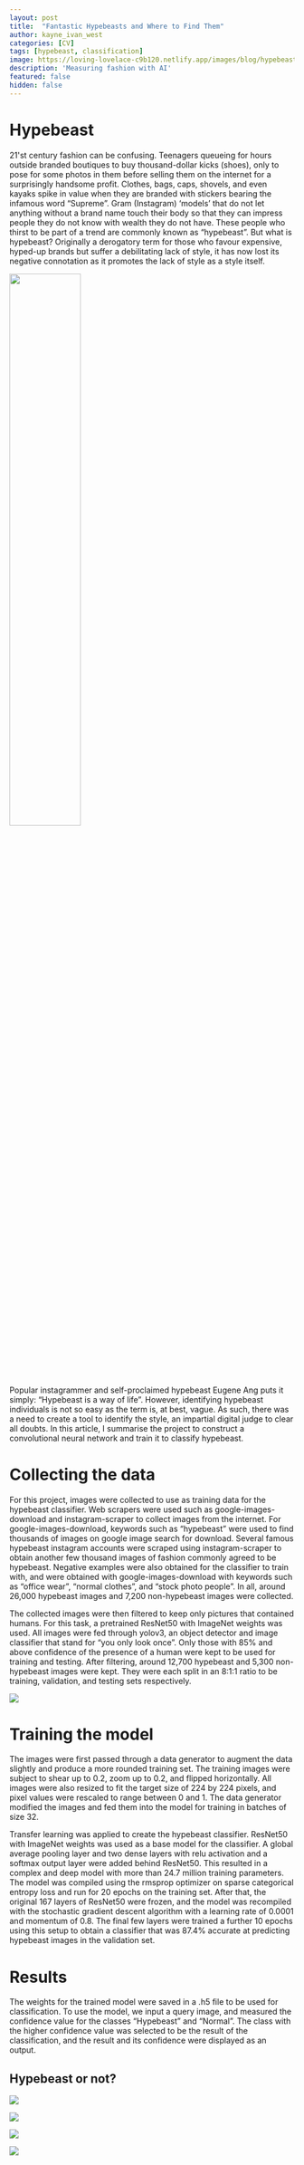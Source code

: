 ```yaml
---
layout: post
title:  "Fantastic Hypebeasts and Where to Find Them"
author: kayne_ivan_west
categories: [CV]
tags: [hypebeast, classification]
image: https://loving-lovelace-c9b120.netlify.app/images/blog/hypebeast_example5.jpeg
description: 'Measuring fashion with AI'
featured: false
hidden: false
---
```


# Hypebeast
21'st century fashion can be confusing. Teenagers queueing for hours outside branded boutiques to buy thousand-dollar kicks (shoes), only to pose for some photos in them before selling them on the internet for a surprisingly handsome profit. Clothes, bags, caps, shovels, and even kayaks spike in value when they are branded with stickers bearing the infamous word “Supreme”. Gram (Instagram) ‘models’ that do not let anything without a brand name touch their body so that they can impress people they do not know with wealth they do not have. These people who thirst to be part of a trend are commonly known as “hypebeast”. But what is hypebeast? Originally a derogatory term for those who favour expensive, hyped-up brands but suffer a debilitating lack of style, it has now lost its negative connotation as it promotes the lack of style as a style itself.

<img src="https://loving-lovelace-c9b120.netlify.com/images/blog/supreme1.png" width="50%" />


Popular instagrammer and self-proclaimed hypebeast Eugene Ang puts it simply: “Hypebeast is a way of life”. However, identifying hypebeast individuals is not so easy as the term is, at best, vague. As such, there was a need to create a tool to identify the style, an impartial digital judge to clear all doubts. In this article, I summarise the project to construct a convolutional neural network and train it to classify hypebeast.

# Collecting the data
For this project, images were collected to use as training data for the hypebeast classifier. Web scrapers were used such as google-images-download and instagram-scraper to collect images from the internet. For google-images-download, keywords such as “hypebeast” were used to find thousands of images on google image search for download. Several famous hypebeast instagram accounts were scraped using instagram-scraper to obtain another few thousand images of fashion commonly agreed to be hypebeast. Negative examples were also obtained for the classifier to train with, and were obtained with google-images-download with keywords such as “office wear”, “normal clothes”, and “stock photo people”. In all, around 26,000 hypebeast images and 7,200 non-hypebeast images were collected.

The collected images were then filtered to keep only pictures that contained humans. For this task, a pretrained ResNet50 with ImageNet weights was used. All images were fed through yolov3, an object detector and image classifier that stand for “you only look once”. Only those with 85% and above confidence of the presence of a human were kept to be used for training and testing. After filtering, around 12,700 hypebeast and 5,300 non- hypebeast images were kept. They were each split in an 8:1:1 ratio to be training, validation, and testing sets respectively.

<img src=https://loving-lovelace-c9b120.netlify.com/images/blog/hypebeast_example.jpeg />

# Training the model
The images were first passed through a data generator to augment the data slightly and produce a more rounded training set. The training images were subject to shear up to 0.2, zoom up to 0.2, and flipped horizontally. All images were also resized to fit the target size of 224 by 224 pixels, and pixel values were rescaled to range between 0 and 1. The data generator modified the images and fed them into the model for training in batches of size 32.

Transfer learning was applied to create the hypebeast classifier. ResNet50 with ImageNet weights was used as a base model for the classifier. A global average pooling layer and two dense layers with relu activation and a softmax output layer were added behind ResNet50. This resulted in a complex and deep model with more than 24.7 million training parameters. The model was compiled using the rmsprop optimizer on sparse categorical entropy loss and run for 20 epochs on the training set. After that, the original 167 layers of ResNet50 were frozen, and the model was recompiled with the stochastic gradient descent algorithm with a learning rate of 0.0001 and momentum of 0.8. The final few layers were trained a further 10 epochs using this setup to obtain a classifier that was 87.4% accurate at predicting hypebeast images in the validation set.

# Results
The weights for the trained model were saved in a .h5 file to be used for classification. To use the model, we input a query image, and measured the confidence value for the classes “Hypebeast” and “Normal”. The class with the higher confidence value was selected to be the result of the classification, and the result and its confidence were displayed as an output.

## Hypebeast or not?
![](https://loving-lovelace-c9b120.netlify.com/images/blog/hypebeast_example4.png)

![](https://loving-lovelace-c9b120.netlify.com/images/blog/hypebeast_negative2.png)

![](https://loving-lovelace-c9b120.netlify.com/images/blog/lame_cat.png)

![](https://loving-lovelace-c9b120.netlify.com/images/blog/hype_cat.png)